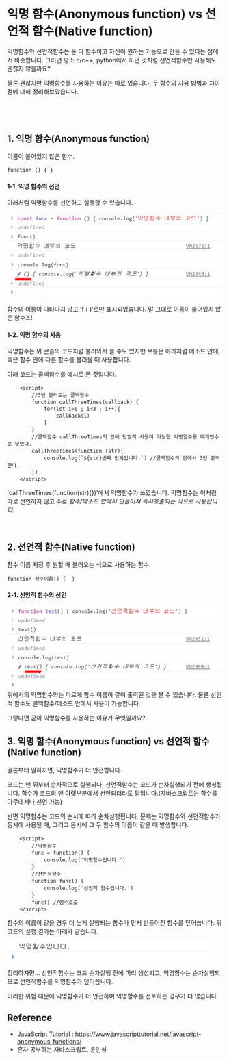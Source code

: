 # 익명 함수(Anonymous function) vs 선언적 함수(Native function)

익명함수와 선언적함수는 둘 다 함수이고 자신이 원하는 기능으로 만들 수 있다는 점에서 비슷합니다. 그러면 평소 c/c++, python에서 하던 것처럼 선언적함수만 사용해도 괜찮지 않을까요?

물론 괜찮지만 익명함수를 사용하는 이유는 따로 있습니다. 두 함수의 사용 방법과 차이점에 대해 정리해보았습니다.

## <br />

## 1. 익명 함수(Anonymous function)

이름이 붙어있지 않은 함수.

```
function () { }
```

#### 1-1. 익명 함수의 선언

아래처럼 익명함수를 선언하고 실행할 수 있습니다.

![default](./image-ano-func-console.png)

함수의 이름이 나타나지 않고 'f ( )'로만 표시되었습니다. 말 그대로 이름이 붙어있지 않은 함수죠!

#### 1-2. 익명 함수의 사용

익명함수는 위 콘솔의 코드처럼 불러와서 쓸 수도 있지만 보통은 아래처럼 메소드 안에, 혹은 함수 안에 다른 함수를 불러올 때 사용합니다.

아래 코드는 콜백함수를 예시로 든 것입니다.

```
    <script>
        //3번 불러오는 콜백함수
        function callThreeTimes(callback) {
            for(let i=0 ; i<3 ; i++){
                callback(i)
            }
        }
        //콜백함수 callThreeTimes의 안에 단발적 사용이 가능한 익명함수를 매개변수로 넣었다.
        callThreeTimes(function (str){
            console.log(`${str}번째 반복입니다.`) //콜백함수의 안에서 3번 출력한다.
        })
    </script>
```

'callThreeTimes(function(str){})'에서 익명함수가 쓰였습니다.
익명함수는 이처럼 따로 선언하지 않고 주로 _함수/메소드 안에서 만들어져 즉시호출되는 식으로 사용됩니다._

<br />

## 2. 선언적 함수(Native function)

함수 이름 지정 후 원할 때 불러오는 식으로 사용하는 함수.

```
function 함수이름() {  }
```

#### 2-1. 선언적 함수의 선언

![default](./image-nat-func-console.png)
위에서의 익명함수와는 다르게 함수 이름이 같이 출력된 것을 볼 수 있습니다. 물론 선언적 함수도 콜백함수/메소드 안에서 사용이 가능합니다.

그렇다면 굳이 익명함수를 사용하는 이유가 무엇일까요?
<br/>

## 3. 익명 함수(Anonymous function) vs 선언적 함수(Native function)

결론부터 말하자면, 익명함수가 더 안전합니다.

코드는 맨 위부터 순차적으로 실행되나, 선언적함수는 코드가 순차실행되기 전에 생성됩니다. 함수가 코드의 맨 아랫부분에서 선언되더라도 말입니다.(자바스크립트는 함수를 아무데서나 선언 가능)

반면 익명함수는 코드의 순서에 따라 순차실행됩니다. 문제는 익명함수와 선언적함수가 동시에 사용될 때, 그리고 동시에 그 두 함수의 이름이 같을 때 발생합니다.

```
    <script>
        //익명함수
        func = function() {
            console.log('익명함수입니다.')
        }
        //선언적함수
        function func() {
            console.log('선언적 함수입니다.')
        }
        func() //함수호출
    </script>
```

함수의 이름이 같을 경우 더 늦게 실행되는 함수가 먼저 만들어진 함수를 덮어씁니다. 위 코드의 실행 결과는 아래와 같습니다.

![default](./image-ano-result.png)

정리하자면... 선언적함수는 코드 순차실행 전에 미리 생성되고, 익명함수는 순차실행되므로 선언적함수를 익명함수가 덮어씁니다.

이러한 위험 때문에 익명함수가 더 안전하며 익명함수를 선호하는 경우가 더 많습니다.

## Reference

- JavaScript Tutorial : https://www.javascripttutorial.net/javascript-anonymous-functions/
- 혼자 공부하는 자바스크립트, 윤인성
